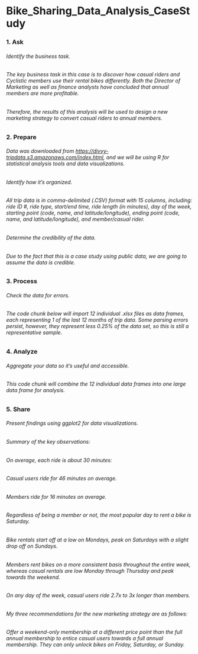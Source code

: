 # Bike_Sharing_Data_Analysis_CaseStudy

### 1. Ask
###### Identify the business task.
###### The key business task in this case is to discover how casual riders and Cyclistic members use their rental bikes differently. Both the Director of Marketing as well as finance analysts have concluded that annual members are more profitable.

###### Therefore, the results of this analysis will be used to design a new marketing strategy to convert casual riders to annual members.


### 2. Prepare
###### Data was downloaded from https://divvy-tripdata.s3.amazonaws.com/index.html, and we will be using R for statistical analysis tools and data visualizations.

###### Identify how it’s organized.
###### All trip data is in comma-delimited (.CSV) format with 15 columns, including: ride ID #, ride type, start/end time, ride length (in minutes), day of the week, starting point (code, name, and latitude/longitude), ending point (code, name, and latitude/longitude), and member/casual rider.

###### Determine the credibility of the data.
###### Due to the fact that this is a case study using public data, we are going to assume the data is credible.


### 3. Process
###### Check the data for errors.
###### The code chunk below will import 12 individual .xlsx files as data frames, each representing 1 of the last 12 months of trip data. Some parsing errors persist, however, they represent less 0.25% of the data set, so this is still a representative sample.


### 4. Analyze
###### Aggregate your data so it’s useful and accessible.
###### This code chunk will combine the 12 individual data frames into one large data frame for analysis.


### 5. Share
###### Present findings using ggplot2 for data visualizations.


###### Summary of the key observations:

###### On average, each ride is about 30 minutes:
###### Casual users ride for 46 minutes on average.
###### Members ride for 16 minutes on average.
###### Regardless of being a member or not, the most popular day to rent a bike is Saturday.
###### Bike rentals start off at a low on Mondays, peak on Saturdays with a slight drop off on Sundays.
###### Members rent bikes on a more consistent basis throughout the entire week, whereas casual rentals are low Monday through Thursday and peak towards the weekend.
###### On any day of the week, casual users ride 2.7x to 3x longer than members.


###### My three recommendations for the new marketing strategy are as follows:
###### Offer a weekend-only membership at a different price point than the full annual membership to entice casual users towards a full annual membership. They can only unlock bikes on Friday, Saturday, or Sunday.
